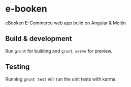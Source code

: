 # e-booken

eBooken E-Commerce web app bulid on Angular & Moltin

## Build & development

Run `grunt` for building and `grunt serve` for preview.

## Testing

Running `grunt test` will run the unit tests with karma.
